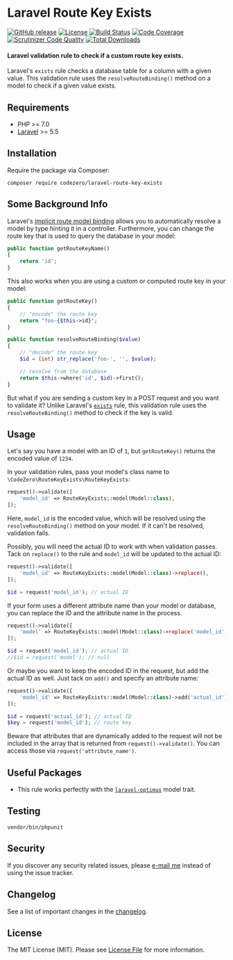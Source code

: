 # Laravel Route Key Exists

[![GitHub release](https://img.shields.io/github/release/codezero-be/laravel-route-key-exists.svg)]()
[![License](https://img.shields.io/packagist/l/codezero/laravel-route-key-exists.svg)]()
[![Build Status](https://scrutinizer-ci.com/g/codezero-be/laravel-route-key-exists/badges/build.png?b=master)](https://scrutinizer-ci.com/g/codezero-be/laravel-route-key-exists/build-status/master)
[![Code Coverage](https://scrutinizer-ci.com/g/codezero-be/laravel-route-key-exists/badges/coverage.png?b=master)](https://scrutinizer-ci.com/g/codezero-be/laravel-route-key-exists/?branch=master)
[![Scrutinizer Code Quality](https://scrutinizer-ci.com/g/codezero-be/laravel-route-key-exists/badges/quality-score.png?b=master)](https://scrutinizer-ci.com/g/codezero-be/laravel-route-key-exists/?branch=master)
[![Total Downloads](https://img.shields.io/packagist/dt/codezero/laravel-route-key-exists.svg)](https://packagist.org/packages/codezero/laravel-route-key-exists)

#### Laravel validation rule to check if a custom route key exists.

Laravel's `exists` rule checks a database table for a column with a given value. This validation rule uses the `resolveRouteBinding()` method on a model to check if a given value exists.

## Requirements

-   PHP >= 7.0
-   [Laravel](https://laravel.com/) >= 5.5

## Installation

Require the package via Composer:

```
composer require codezero/laravel-route-key-exists
```
## Some Background Info

Laravel's [implicit route model binding](https://laravel.com/docs/5.5/routing#route-model-binding) allows you to automatically resolve a model by type hinting it in a controller. Furthermore, you can change the route key that is used to query the database in your model:

```php
public function getRouteKeyName()
{
    return 'id';
}
```

This also works when you are using a custom or computed route key in your model:

```php
public function getRouteKey()
{
    // "encode" the route key
    return "foo-{$this->id}";
}

public function resolveRouteBinding($value)
{
    // "decode" the route key
    $id = (int) str_replace('foo-', '', $value);

    // resolve from the database
    return $this->where('id', $id)->first();
}
```

But what if you are sending a custom key in a POST request and you want to validate it? Unlike Laravel's [`exists`](https://laravel.com/docs/5.5/validation#rule-exists) rule, this validation rule uses the `resolveRouteBinding()` method to check if the key is valid.

## Usage

Let's say you have a model with an ID of `1`, but `getRouteKey()` returns the encoded value of `1234`.

In your validation rules, pass your model's class name to `\CodeZero\RouteKeyExists\RouteKeyExists`:

```php
request()->validate([
    'model_id' => RouteKeyExists::model(Model::class),
]);
```

Here, `model_id` is the encoded value, which will be resolved using the `resolveRouteBinding()` method on your model. If it can't be resolved, validation fails.

Possibly, you will need the actual ID to work with when validation passes. Tack on `replace()` to the rule and `model_id` will be updated to the actual ID:

```php
request()->validate([
    'model_id' => RouteKeyExists::model(Model::class)->replace(),
]);

$id = request('model_id'); // actual ID
```

If your form uses a different attribute name than your model or database, you can replace the ID and the attribute name in the process.

```php
request()->validate([
    'model' => RouteKeyExists::model(Model::class)->replace('model_id'),
]);

$id = request('model_id'); // actual ID
//$id = request('model'); // null
```

Or maybe you want to keep the encoded ID in the request, but add the actual ID as well. Just tack on `add()` and specify an attribute name:

```php
request()->validate([
    'model_id' => RouteKeyExists::model(Model::class)->add('actual_id'),
]);

$id = request('actual_id'); // actual ID
$key = request('model_id'); // route key
```

Beware that attributes that are dynamically added to the request will not be included in the array that is returned from `request()->validate()`. You can access those via `request('attribute_name')`.

## Useful Packages

-   This rule works perfectly with the [`laravel-optimus`](https://github.com/cybercog/laravel-optimus) model trait.

## Testing

```
vendor/bin/phpunit
```

## Security

If you discover any security related issues, please [e-mail me](mailto:ivan@codezero.be) instead of using the issue tracker.

## Changelog

See a list of important changes in the [changelog](https://github.com/codezero-be/laravel-route-key-exists/blob/master/CHANGELOG.md).

## License

The MIT License (MIT). Please see [License File](https://github.com/codezero-be/laravel-route-key-exists/blob/master/LICENSE.md) for more information.
